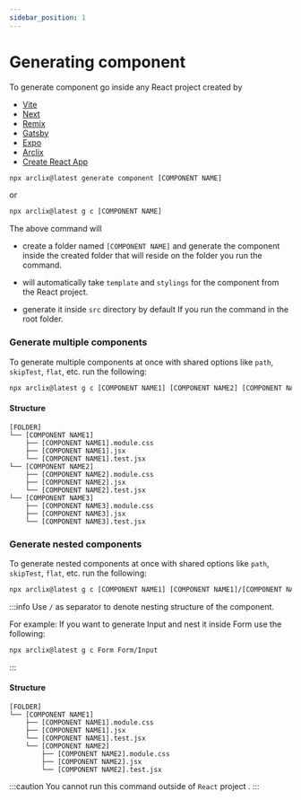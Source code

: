 ```yaml
---
sidebar_position: 1
---
```


# Generating component

To generate component go inside any React project created by

-   [Vite](https://vitejs.dev/)
-   [Next](https://nextjs.org/)
-   [Remix](https://remix.run/)
-   [Gatsby](https://www.gatsbyjs.com/)
-   [Expo](https://expo.dev/)
-   [Arclix](https://arclix.github.io/arclix-docs/create-app/create)
-   [Create React App](https://create-react-app.dev/)

```bash
npx arclix@latest generate component [COMPONENT NAME]
```

or

```bash
npx arclix@latest g c [COMPONENT NAME]
```

The above command will

-   create a folder named `[COMPONENT NAME]` and generate the component inside the created folder that will reside on the folder you run the command.

-   will automatically take `template` and `stylings` for the component from the React project.

-   generate it inside `src` directory by default If you run the command in the root folder.

### Generate multiple components

To generate multiple components at once with shared options like `path`, `skipTest`, `flat`, etc. run the following:

```bash
npx arclix@latest g c [COMPONENT NAME1] [COMPONENT NAME2] [COMPONENT NAME3]
```

#### Structure

```
[FOLDER]
└── [COMPONENT NAME1]
    ├── [COMPONENT NAME1].module.css
    ├── [COMPONENT NAME1].jsx
    └── [COMPONENT NAME1].test.jsx
└── [COMPONENT NAME2]
    ├── [COMPONENT NAME2].module.css
    ├── [COMPONENT NAME2].jsx
    └── [COMPONENT NAME2].test.jsx
└── [COMPONENT NAME3]
    ├── [COMPONENT NAME3].module.css
    ├── [COMPONENT NAME3].jsx
    └── [COMPONENT NAME3].test.jsx
```

### Generate nested components

To generate nested components at once with shared options like `path`, `skipTest`, `flat`, etc. run the following:

```bash
npx arclix@latest g c [COMPONENT NAME1] [COMPONENT NAME1]/[COMPONENT NAME2]
```

:::info
Use `/` as separator to denote nesting structure of the component.

For example: If you want to generate Input and nest it inside Form use the following:

```bash
npx arclix@latest g c Form Form/Input
```

:::

#### Structure

```
[FOLDER]
└── [COMPONENT NAME1]
    ├── [COMPONENT NAME1].module.css
    ├── [COMPONENT NAME1].jsx
    └── [COMPONENT NAME1].test.jsx
    └── [COMPONENT NAME2]
        ├── [COMPONENT NAME2].module.css
        ├── [COMPONENT NAME2].jsx
        └── [COMPONENT NAME2].test.jsx
```

:::caution
You cannot run this command outside of `React` project .
:::
